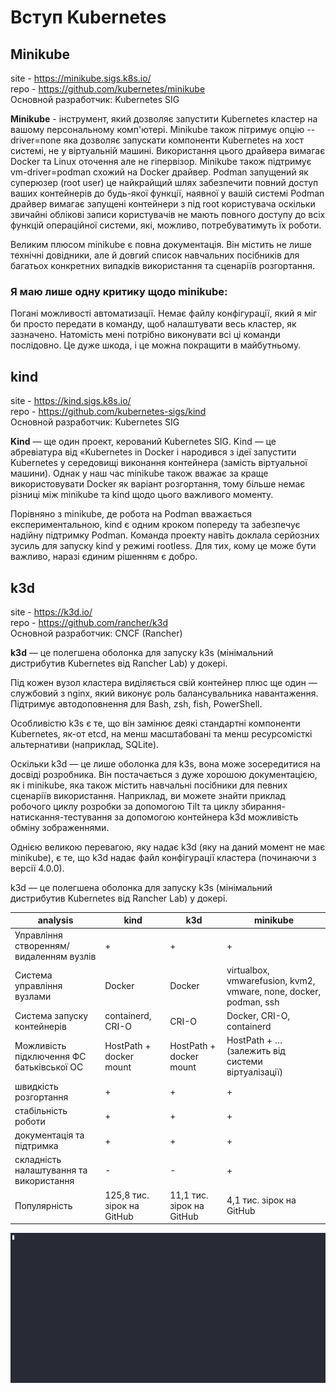 # **Вступ Kubernetes**

## **Minikube**

site - https://minikube.sigs.k8s.io/  
repo - https://github.com/kubernetes/minikube  
Основной разработчик: Kubernetes SIG  

**Minikube** - інструмент, який дозволяє запустити Kubernetes кластер на вашому персональному комп'ютері.
Minikube також пітримує опцію --driver=none яка дозволяє запускати компоненти Kubernetes на хост системі, не у віртуальній машині. Використання цього драйвера вимагає Docker та Linux оточення але не гіпервізор.
Minikube також підтримує vm-driver=podman схожий на Docker драйвер. Podman запущений як суперюзер (root user) це найкрайщий шлях забезпечити повний доступ ваших контейнерів до будь-якої функції, наявної у вашій системі
Podman драйвер вимагає запущені контейнери з під root користувача оскільки звичайні облікові записи користувачів не мають повного доступу до всіх функцій операційної системи, які, можливо, потребуватимуть їх роботи.

Великим плюсом minikube є повна документація. Він містить не лише технічні довідники, але й довгий список навчальних посібників для багатьох конкретних випадків використання та сценаріїв розгортання.

### Я маю лише одну критику щодо minikube: 
Погані можливості автоматизації. Немає файлу конфігурації, який я міг би просто передати в команду, щоб налаштувати весь кластер, як зазначено. Натомість мені потрібно виконувати всі ці команди послідовно. Це дуже шкода, і це можна покращити в майбутньому.

## **kind**

site - https://kind.sigs.k8s.io/  
repo - https://github.com/kubernetes-sigs/kind  
Основной разработчик: Kubernetes SIG  

**Kind** — ще один проект, керований Kubernetes SIG. Kind — це абревіатура від «Kubernetes in Docker і народився з ідеї запустити Kubernetes у середовищі виконання контейнера (замість віртуальної машини). Однак у наш час minikube також вважає за краще використовувати Docker як варіант розгортання, тому більше немає різниці між minikube та kind щодо цього важливого моменту.

Порівняно з minikube, де робота на Podman вважається експериментальною, kind є одним кроком попереду та забезпечує надійну підтримку Podman. Команда проекту навіть доклала серйозних зусиль для запуску kind у режимі rootless. Для тих, кому це може бути важливо, наразі єдиним рішенням є добро.

## **k3d**

site - https://k3d.io/  
repo - https://github.com/rancher/k3d  
Основной разработчик: CNCF (Rancher)  

**k3d** — це полегшена оболонка для запуску k3s (мінімальний дистрибутив Kubernetes від Rancher Lab) у докері.

Під кожен вузол кластера виділяється свій контейнер плюс ще один — службовий з nginx, який виконує роль балансувальника навантаження. Підтримує автодоповнення для Bash, zsh, fish, PowerShell.

Особливістю k3s є те, що він замінює деякі стандартні компоненти Kubernetes, як-от etcd, на менш масштабовані та менш ресурсомісткі альтернативи (наприклад, SQLite). 

Оскільки k3d — це лише оболонка для k3s, вона може зосередитися на досвіді розробника. Він постачається з дуже хорошою документацією, як і minikube, яка також містить навчальні посібники для певних сценаріїв використання. Наприклад, ви можете знайти приклад робочого циклу розробки за допомогою Tilt та циклу збирання-натискання-тестування за допомогою контейнера k3d можливість обміну зображеннями.

Однією великою перевагою, яку надає k3d (яку на даний момент не має minikube), є те, що k3d надає файл конфігурації кластера (починаючи з версії 4.0.0). 

k3d — це полегшена оболонка для запуску k3s (мінімальний дистрибутив Kubernetes від Rancher Lab) у докері.


analysis | kind | k3d  | minikube
--- | --- | --- | ---
Управління створенням/видаленням вузлів | + | + | +
Система управління вузлами | Docker | Docker | virtualbox, vmwarefusion, kvm2, vmware, none, docker, podman, ssh
Система запуску контейнерів | containerd, CRI-O | CRI-O | Docker, CRI-O, containerd
Можливість підключення ФС батьківської ОС | HostPath + docker mount | HostPath + docker mount | HostPath + … (залежить від системи віртуалізації)
швидкість розгортання | + | + | +
стабільність роботи | + | + | +
документація та підтримка | + | + | +
складність налаштування та використання | - | - | +
Популярність | 125,8 тис. зірок на GitHub | 11,1 тис. зірок на GitHub | 4,1 тис. зірок на GitHub


![color picker](./.img/demonstration-k3d.gif)


